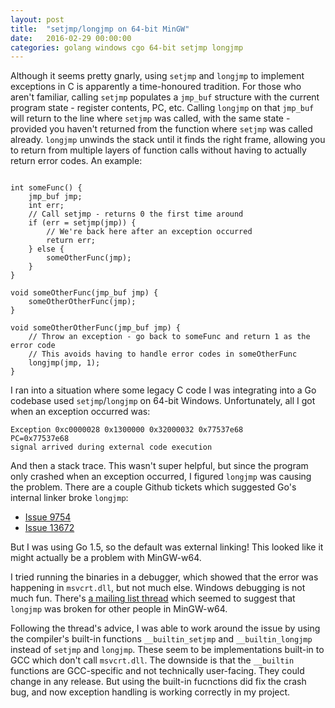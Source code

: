 ```yaml
---
layout: post
title:  "setjmp/longjmp on 64-bit MinGW"
date:   2016-02-29 00:00:00
categories: golang windows cgo 64-bit setjmp longjmp
---
```


Although it seems pretty gnarly, using `setjmp` and `longjmp` to implement exceptions in C is apparently a time-honoured tradition. For those who aren't familiar, calling `setjmp` populates a `jmp_buf` structure with the current program state - register contents, PC, etc. Calling `longjmp` on  that `jmp_buf` will return to the line where `setjmp` was called, with the same state - provided you haven't returned from the function where `setjmp` was called already. `longjmp` unwinds the stack until it finds the right frame, allowing you to return from multiple layers of function calls without having to actually return error codes. An example:

```

int someFunc() {
	jmp_buf jmp;
	int err;
	// Call setjmp - returns 0 the first time around
	if (err = setjmp(jmp)) {
		// We're back here after an exception occurred
		return err;
	} else {
		someOtherFunc(jmp);
	}
}

void someOtherFunc(jmp_buf jmp) {
	someOtherOtherFunc(jmp);
}

void someOtherOtherFunc(jmp_buf jmp) {
	// Throw an exception - go back to someFunc and return 1 as the error code
	// This avoids having to handle error codes in someOtherFunc
	longjmp(jmp, 1);
}

```

I ran into a situation where some legacy C code I was integrating into a Go codebase used `setjmp`/`longjmp` on 64-bit Windows. Unfortunately, all I got when an exception occurred was:

```
Exception 0xc0000028 0x1300000 0x32000032 0x77537e68
PC=0x77537e68
signal arrived during external code execution
```

And then a stack trace. This wasn't super helpful, but since the program only crashed when an exception occurred, I figured `longjmp` was causing the problem. There are a couple Github tickets which suggested Go's internal linker broke `longjmp`:

- [Issue 9754](https://github.com/golang/go/issues/9754)
- [Issue 13672](https://github.com/golang/go/issues/13672)

But I was using Go 1.5, so the default was external linking! This looked like it might actually be a problem with MinGW-w64. 

I tried running the binaries in a debugger, which showed that the error was happening in `msvcrt.dll`, but not much else. Windows debugging is not much fun.  There's [a mailing list thread](https://sourceforge.net/p/mingw-w64/bugs/406/) which seemed to suggest that `longjmp` was broken for other people in MinGW-w64. 

Following the thread's advice, I was able to work around the issue by using the compiler's built-in functions `__builtin_setjmp` and `__builtin_longjmp` instead of `setjmp` and `longjmp`. These seem to be implementations built-in to GCC which don't call `msvcrt.dll`. The downside is that the `__builtin` functions are GCC-specific and not technically user-facing. They could change in any release. But using the built-in fucnctions did fix the crash bug, and now exception handling is working correctly in my project.
